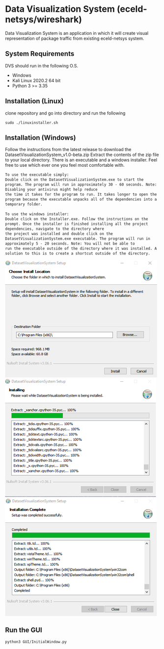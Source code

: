 # Data Visualization System (eceld-netsys/wireshark)
Data Visualization System is an application in which it will create visual representation of package traffic from
existing eceld-netsys system.
## System Requirements
DVS should run in the following O.S. 
- Windows
- Kali Linux 2020.2 64 bit
- Python 3 >= 3.35
## Installation (Linux)
clone repository and go into directory and run the following
```
sudo ./linuxinstaller.sh
```
## Installation (Windows)
Follow the instructions from the latest release to download the DatasetVisualizationSystem_v1.0-beta.zip
Extract the contents of the zip file to your local directory. There is an executable and a windows installer. Feel free to use which ever one you feel most comfortable with.
```
To use the executable simply:
Double click on the DatasetVisualizationSystem.exe to start the program. The program will run in approximately 30 - 60 seconds. Note: Disabling your antivirus might help reduce 
the time it takes for the program to run. It takes longer to open the program because the executable unpacks all of the dependencies into a temporary folder.

To use the windows installer:
Double click on the Installer.exe. Follow the instructions on the prompt. Once the installer is finished installing all the project dependencies, navigate to the directory where
the project was installed and double click on the DatasetVisualizationSystem.exe executable. The program will run in approximately 5 - 20 seconds. Note: You will not be able to
run the executable outside of the directory where it was installed. A solution to this is to create a shortcut outside of the directory.  
```
![Screenshot1](screenshots/choose-install.png)  
![Screenshot2](screenshots/installing.png)  
![Screenshot3](screenshots/completed-install.png)

## Run the GUI
```
python3 GUI/InitialWindow.py
```